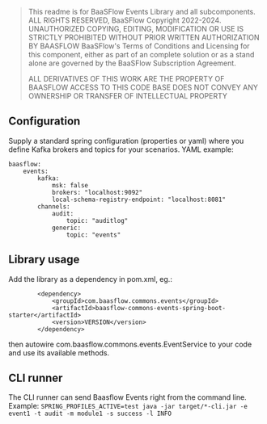 > This readme is for BaaSFlow Events Library and all subcomponents.
> ALL RIGHTS RESERVED, BaaSFlow Copyright 2022-2024.
> UNAUTHORIZED COPYING, EDITING, MODIFICATION OR USE IS STRICTLY PROHIBITED WITHOUT PRIOR WRITTEN AUTHORIZATION BY BAASFLOW
> BaaSFlow's Terms of Conditions and Licensing for this component, either as part of an complete solution
> or as a stand alone are governed by the BaaSFlow Subscription Agreement.
> 
> ALL DERIVATIVES OF THIS WORK ARE THE PROPERTY OF BAASFLOW
> ACCESS TO THIS CODE BASE DOES NOT CONVEY ANY OWNERSHIP OR TRANSFER OF INTELLECTUAL PROPERTY

## Configuration
Supply a standard spring configuration (properties or yaml) where you define Kafka brokers and topics for your scenarios. YAML example:
```
baasflow:
    events:
        kafka:
            msk: false
            brokers: "localhost:9092"
            local-schema-registry-endpoint: "localhost:8081"
        channels:
            audit:
                topic: "auditlog"
            generic:
                topic: "events"
```


## Library usage
Add the library as a dependency in pom.xml, eg.:
```
        <dependency>
            <groupId>com.baasflow.commons.events</groupId>
            <artifactId>baasflow-commons-events-spring-boot-starter</artifactId>
            <version>VERSION</version>
        </dependency>
```

then autowire com.baasflow.commons.events.EventService to your code and use its available methods.

## CLI runner
The CLI runner can send Baasflow Events right from the command line. Example:
`SPRING_PROFILES_ACTIVE=test java -jar target/*-cli.jar -e event1 -t audit -m module1 -s success -l INFO` 
